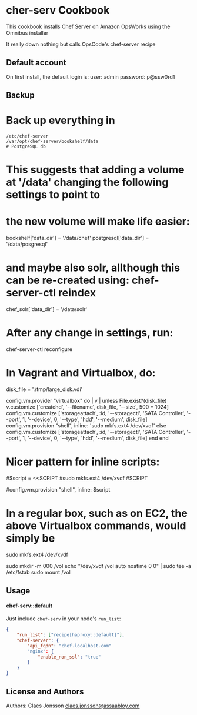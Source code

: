 cher-serv Cookbook
===============
This cookbook installs Chef Server on Amazon OpsWorks using the Omnibus installer

It really down nothing but calls OpsCode's chef-server recipe

Default account
---------------
On first install, the default login is:
user: admin
password: p@ssw0rd1


Backup
------

# Back up everything in 

	/etc/chef-server
	/var/opt/chef-server/bookshelf/data
	# PostgreSQL db

# This suggests that adding a volume at '/data' changing the following settings to point to
# the new volume will make life easier:

bookshelf['data_dir']	= '/data/chef'
postgresql['data_dir']	= '/data/posgresql'


# and maybe also solr, allthough this can be re-created using: chef-server-ctl reindex

chef_solr['data_dir']	= '/data/solr'


# After any change in settings, run:

chef-server-ctl reconfigure


# In Vagrant and Virtualbox, do:

disk_file = './tmp/large_disk.vdi'

config.vm.provider "virtualbox" do | v |
	unless File.exist?(disk_file)
	    v.customize ['createhd', '--filename', disk_file, '--size', 500 * 1024]
	    config.vm.customize ['storageattach', :id, '--storagectl', 'SATA Controller', '--port', 1, '--device', 0, '--type', 'hdd', '--medium', disk_file]
	    config.vm.provision "shell", inline: 'sudo mkfs.ext4 /dev/xvdf'
	else
    	config.vm.customize ['storageattach', :id, '--storagectl', 'SATA Controller', '--port', 1, '--device', 0, '--type', 'hdd', '--medium', disk_file]
    end
end

# Nicer pattern for inline scripts:
#$script = <<SCRIPT
#sudo mkfs.ext4 /dev/xvdf
#SCRIPT

#config.vm.provision "shell", inline: $script



# In a regular box, such as on EC2, the above Virtualbox commands, would simply be

sudo mkfs.ext4 /dev/xvdf

sudo mkdir -m 000 /vol
echo "/dev/xvdf /vol auto noatime 0 0" | sudo tee -a /etc/fstab
sudo mount /vol


Usage
-----
#### chef-serv::default
Just include `chef-serv` in your node's `run_list`:



```json
{
	"run_list": ["recipe[haproxy::default]"],
  	"chef-server": {
    	"api_fqdn": "chef.localhost.com"
    	"nginx": {
    		"enable_non_ssl": "true"
  		}
  	}
}
```

License and Authors
-------------------
Authors: Claes Jonsson claes.jonsson@assaabloy.com
